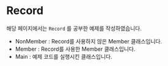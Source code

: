 # Record

해당 페이지에서는 `Record` 를 공부한 예제를 작성하였습니다.

- NonMember : Record를 사용하지 않은 Member 클래스입니다.
- Member : Record를 사용한 Member 클래스입니다.
- Main : 예제 코드를 실행시킨 클래스입니다.